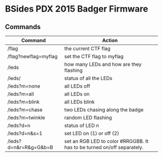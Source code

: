 # BSides PDX 2015 Badger Firmware

## Commands

Command               | Action
----------------------|------------------------------------------
/flag                 | the current CTF flag
/flag?newflag=myflag  | set the CTF flag to myflag
/leds                 | how many LEDs and how are they flashing
/leds/                | status of all the LEDs
/leds?m=none          | all LEDs off
/leds?m=all           | all LEDs on
/leds?m=blink         | all LEDs blink
/leds?m=chase         | two LEDs chasing along the badge
/leds?m=twinkle       | random LED flashing
/leds?d=n             | status of LED n
/leds?d=n&s=1         | set LED on (1) or off (2)
/leds?d=n&r=R&g=G&b=B | set an RGB LED to color #RRGGBB. It has to be turned on/off separately.

